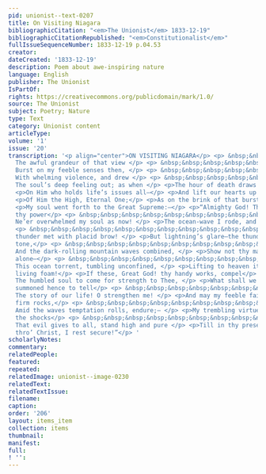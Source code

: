 ```yaml
---
pid: unionist--text-0207
title: On Visiting Niagara
bibliographicCitation: "<em>The Unionist</em> 1833-12-19"
bibliographicCitationRepublished: "<em>Constitutionalist</em>"
fullIssueSequenceNumber: 1833-12-19 p.04.53
creator: 
dateCreated: '1833-12-19'
description: Poem about awe-inspiring nature
language: English
publisher: The Unionist
IsPartOf: 
rights: https://creativecommons.org/publicdomain/mark/1.0/
source: The Unionist
subject: Poetry; Nature
type: Text
category: Unionist content
articleType: 
volume: '1'
issue: '20'
transcription: '<p align="center">ON VISITING NIAGARA</p> <p> &nbsp;&nbsp;&nbsp;&nbsp;&nbsp;&nbsp;&nbsp;&nbsp;&nbsp;&nbsp;&nbsp;
  The awful grandeur of that view </p> <p> &nbsp;&nbsp;&nbsp;&nbsp;&nbsp;&nbsp;&nbsp;&nbsp;&nbsp;&nbsp;&nbsp;&nbsp;&nbsp;&nbsp;&nbsp;&nbsp;&nbsp;&nbsp;&nbsp;&nbsp;&nbsp;&nbsp;&nbsp;
  Burst on my feeble senses then, </p> <p> &nbsp;&nbsp;&nbsp;&nbsp;&nbsp;&nbsp;&nbsp;&nbsp;&nbsp;&nbsp;&nbsp;
  With whelming violence, and drew </p> <p> &nbsp;&nbsp;&nbsp;&nbsp;&nbsp;&nbsp;&nbsp;&nbsp;&nbsp;&nbsp;&nbsp;&nbsp;&nbsp;&nbsp;&nbsp;&nbsp;&nbsp;&nbsp;&nbsp;&nbsp;&nbsp;&nbsp;&nbsp;
  The soul’s deep feeling out; as when </p> <p>The hour of death draws nigh, we call</p>
  <p>On Him who holds life’s issues all—</p> <p>And lift our hearts up to the throne</p>
  <p>Of Him the High, Eternal One;</p> <p>As on the brink of that bursting stream</p>
  <p>My soul went forth to the Great Supreme:—</p> <p>“Almighty God! The terrors of
  thy power</p> <p> &nbsp;&nbsp;&nbsp;&nbsp;&nbsp;&nbsp;&nbsp;&nbsp;&nbsp;&nbsp;&nbsp;
  Ne’er overwhelmed my soul as now! </p> <p>The ocean-wave I rode, and did not cower!</p>
  <p> &nbsp;&nbsp;&nbsp;&nbsp;&nbsp;&nbsp;&nbsp;&nbsp;&nbsp;&nbsp;&nbsp; The red winged
  thunder met with placid brow! </p> <p>But lightning’s glare—the thunder’s awful
  tone,</p> <p> &nbsp;&nbsp;&nbsp;&nbsp;&nbsp;&nbsp;&nbsp;&nbsp;&nbsp;&nbsp;&nbsp;
  And the dark-rolling mountain waves combined, </p> <p>Show not thy majesty as this
  alone—</p> <p> &nbsp;&nbsp;&nbsp;&nbsp;&nbsp;&nbsp;&nbsp;&nbsp;&nbsp;&nbsp;&nbsp;
  This ocean torrent, tumbling unconfined, </p> <p>Lifting to heaven its cloud of
  living foam!</p> <p>If these, Great God! thy handy works, compel</p> <p> &nbsp;&nbsp;&nbsp;&nbsp;&nbsp;&nbsp;&nbsp;&nbsp;&nbsp;&nbsp;&nbsp;
  The humbled soul to come for strength to Thee, </p> <p>What shall we need, when
  summoned hence to tell</p> <p> &nbsp;&nbsp;&nbsp;&nbsp;&nbsp;&nbsp;&nbsp;&nbsp;&nbsp;&nbsp;&nbsp;
  The story of our life! O strengthen me! </p> <p>And may my feeble faith, like these
  firm rocks,</p> <p> &nbsp;&nbsp;&nbsp;&nbsp;&nbsp;&nbsp;&nbsp;&nbsp;&nbsp;&nbsp;&nbsp;
  Amid the waves temptation rolls, endure;— </p> <p>My trembling virtue, strong amid
  the shocks</p> <p> &nbsp;&nbsp;&nbsp;&nbsp;&nbsp;&nbsp;&nbsp;&nbsp;&nbsp;&nbsp;&nbsp;
  That evil gives to all, stand high and pure </p> <p>Till in thy presence, blessed,
  thro’ Christ, I rest secure!”</p> '
scholarlyNotes: 
commentary: 
relatedPeople: 
featured: 
repeated: 
relatedImage: unionist--image-0230
relatedText: 
relatedTextIssue: 
filename: 
caption: 
order: '206'
layout: items_item
collection: items
thumbnail: 
manifest: 
full: 
! '': 
---
```

